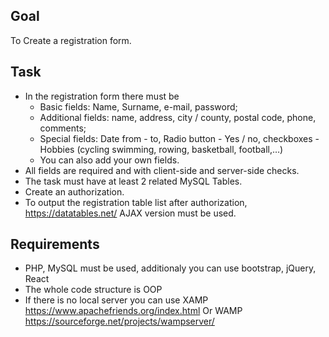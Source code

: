## Goal

To Create a registration form.

## Task

- In the registration form there must be
    - Basic fields: Name, Surname, e-mail, password;
    - Additional fields: name, address, city / county, postal code, phone, comments;
    - Special fields: Date from - to, Radio button - Yes / no, checkboxes - Hobbies (cycling swimming, rowing, basketball, football,…)
    - You can also add your own fields.
- All fields are required and with client-side and server-side checks.
- The task must have at least 2 related MySQL Tables.
- Create an authorization.
- To output the registration table list after authorization, https://datatables.net/ AJAX version must be used.

## Requirements

- PHP, MySQL must be used, additionaly you can use bootstrap, jQuery, React
- The whole code structure is OOP
- If there is no local server you can use XAMP https://www.apachefriends.org/index.html
Or WAMP https://sourceforge.net/projects/wampserver/


